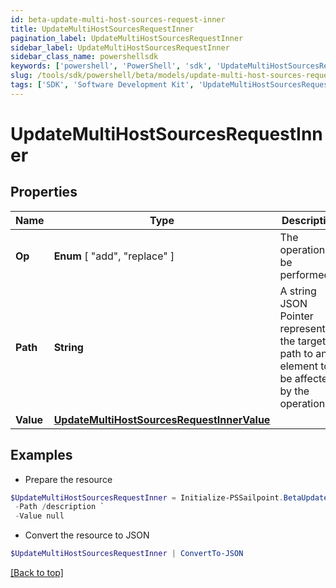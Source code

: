 ```yaml
---
id: beta-update-multi-host-sources-request-inner
title: UpdateMultiHostSourcesRequestInner
pagination_label: UpdateMultiHostSourcesRequestInner
sidebar_label: UpdateMultiHostSourcesRequestInner
sidebar_class_name: powershellsdk
keywords: ['powershell', 'PowerShell', 'sdk', 'UpdateMultiHostSourcesRequestInner', 'BetaUpdateMultiHostSourcesRequestInner'] 
slug: /tools/sdk/powershell/beta/models/update-multi-host-sources-request-inner
tags: ['SDK', 'Software Development Kit', 'UpdateMultiHostSourcesRequestInner', 'BetaUpdateMultiHostSourcesRequestInner']
---
```



# UpdateMultiHostSourcesRequestInner

## Properties

Name | Type | Description | Notes
------------ | ------------- | ------------- | -------------
**Op** |  **Enum** [  "add",    "replace" ] | The operation to be performed | [required]
**Path** | **String** | A string JSON Pointer representing the target path to an element to be affected by the operation | [required]
**Value** | [**UpdateMultiHostSourcesRequestInnerValue**](update-multi-host-sources-request-inner-value) |  | [optional] 

## Examples

- Prepare the resource
```powershell
$UpdateMultiHostSourcesRequestInner = Initialize-PSSailpoint.BetaUpdateMultiHostSourcesRequestInner  -Op replace `
 -Path /description `
 -Value null
```

- Convert the resource to JSON
```powershell
$UpdateMultiHostSourcesRequestInner | ConvertTo-JSON
```


[[Back to top]](#) 

